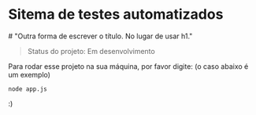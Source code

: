 <h1> Sitema de testes automatizados </h1>
# "Outra forma de escrever o título. No lugar de usar h1."

> Status do projeto: Em desenvolvimento

Para rodar esse projeto na sua máquina, por favor digite: (o caso abaixo é um exemplo)

```
node app.js
```

:)